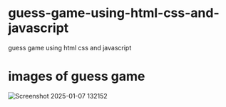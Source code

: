 # guess-game-using-html-css-and-javascript
guess game using html css and javascript
# images of guess game
![Screenshot 2025-01-07 132152](https://github.com/user-attachments/assets/5cc816d7-cadd-42cb-9142-8aa95658de24)
